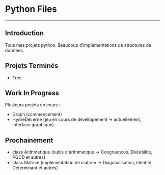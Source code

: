 Python Files
==
*********************

Introduction
-

Tous mes projets python. Beaucoup d'implémentations de structures de données.


Projets Terminés
-
* Tree

Work In Progress
-

Plusieurs projets en cours :
* Graph (commencement)
* HydreDeLerne (jeu en cours de dévellopement -> actuellement, interface graphique)


Prochainement
-

* class Arithmetique (outils d'arithmetique -> Congruences, 
Divisibilité, PGCD et autres)
* class Matrice (implémentation de matrice -> Diagonalisation, Identité, Déterminant et autres) 


